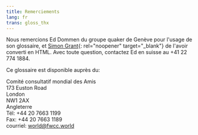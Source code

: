 ```yaml
---
title: Remerciements
lang: fr
trans: gloss_thx
---
```

Nous remercions Ed Dommen du groupe quaker de Genève pour l'usage de son glossaire, et [Simon Grant](http://www.simongrant.org/home.html){: rel="noopener" target="_blank"} de l'avoir converti en HTML. Avec toute question, contactez Ed en suisse au +41 22 774 1884.

Ce glossaire est disponible auprès du:

Comité consultatif mondial des Amis  
173 Euston Road  
London  
NW1 2AX  
Angleterre  
Tél: +44 20 7663 1199  
Fax: +44 20 7663 1189  
courriel: world@fwcc.world  
